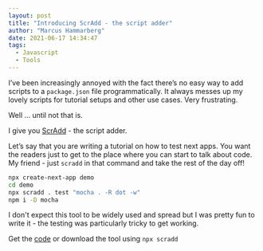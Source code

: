 ```yaml
---
layout: post
title: "Introducing ScrAdd - the script adder"
author: "Marcus Hammarberg"
date: 2021-06-17 14:34:47
tags:
  - Javascript
  - Tools
---
```


I’ve been increasingly annoyed with the fact there’s no easy way to add scripts to a `package.json` file programmatically. It always messes up my lovely scripts for tutorial setups and other use cases. Very frustrating.

Well … until not that is.

I give you [ScrAdd](https://www.npmjs.com/package/scradd) - the script adder.

Let’s say that you are writing a tutorial on how to test next apps. You want the readers just to get to the place where you can start to talk about code. My friend - just `scradd` in that command and take the rest of the day off!

```bash
npx create-next-app demo
cd demo
npx scradd . test "mocha . -R dot -w"
npm i -D mocha
```

I don't expect this tool to be widely used and spread but I was pretty fun to write it - the testing was particularly tricky to get working.

Get the [code](https://github.com/marcusoftnet/scradd) or download the tool using `npx scradd`
